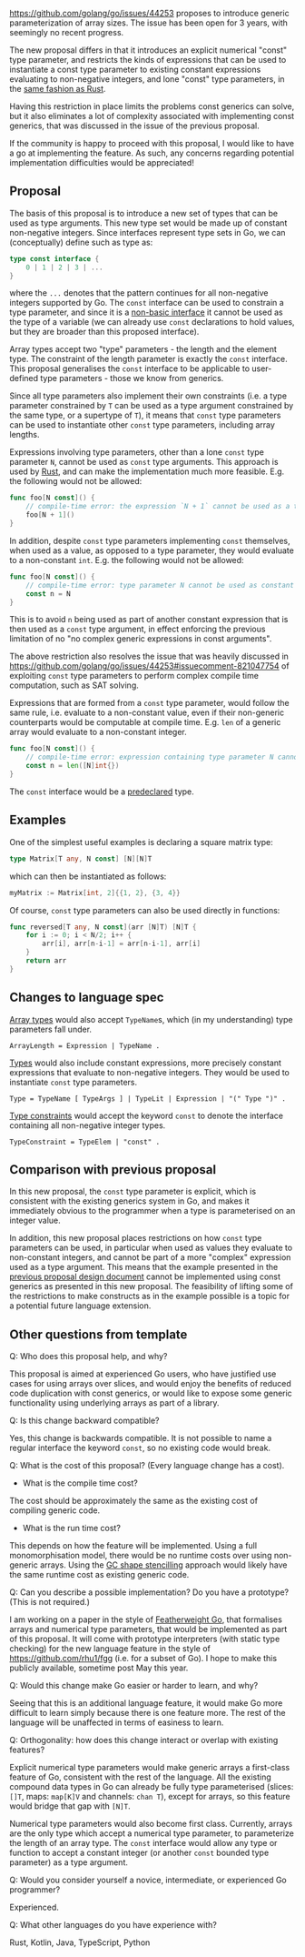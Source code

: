https://github.com/golang/go/issues/44253 proposes to introduce generic
parameterization of array sizes. The issue has been open for 3 years, with
seemingly no recent progress.

The new proposal differs in that it introduces an explicit numerical "const"
type parameter, and restricts the kinds of expressions that can be used to
instantiate a const type parameter to existing constant expressions evaluating
to non-negative integers, and lone "const" type parameters, in the [same fashion
as
Rust](https://blog.rust-lang.org/2021/02/26/const-generics-mvp-beta.html#no-complex-generic-expressions-in-const-arguments).

Having this restriction in place limits the problems const generics can solve,
but it also eliminates a lot of complexity associated with implementing const
generics, that was discussed in the issue of the previous proposal.

If the community is happy to proceed with this proposal, I would like to have a
go at implementing the feature. As such, any concerns regarding potential
implementation difficulties would be appreciated!

## Proposal

The basis of this proposal is to introduce a new set of types that can be used
as type arguments. This new type set would be made up of constant non-negative
integers. Since interfaces represent type sets in Go, we can (conceptually)
define such as type as:

```go
type const interface {
    0 | 1 | 2 | 3 | ...
}
```

where the `...` denotes that the pattern continues for all non-negative integers
supported by Go. The `const` interface can be used to constrain a type
parameter, and since it is a [non-basic
interface](https://go.dev/ref/spec#Interface_types) it cannot be used as the
type of a variable (we can already use `const` declarations to hold values, but
they are broader than this proposed interface).

Array types accept two "type" parameters - the length and the element type. The
constraint of the length parameter is exactly the `const` interface. This
proposal generalises the `const` interface to be applicable to user-defined type
parameters - those we know from generics.

Since all type parameters also implement their own constraints (i.e. a type
parameter constrained by `T` can be used as a type argument constrained by the
same type, or a supertype of `T`), it means that `const` type parameters can be
used to instantiate other `const` type parameters, including array lengths.

Expressions involving type parameters, other than a lone `const` type parameter
`N`, cannot be used as `const` type arguments. This approach is used by
[Rust](https://blog.rust-lang.org/2021/02/26/const-generics-mvp-beta.html), and
can make the implementation much more feasible. E.g. the following would not be
allowed:

```go
func foo[N const]() {
    // compile-time error: the expression `N + 1` cannot be used as a type argument
    foo[N + 1]()
}
```

In addition, despite `const` type parameters implementing `const` themselves,
when used as a value, as opposed to a type parameter, they would evaluate to a
non-constant `int`. E.g. the following would not be allowed:

```go
func foo[N const]() {
    // compile-time error: type parameter N cannot be used as constant value
    const n = N
}
```

This is to avoid `n` being used as part of another constant expression that is
then used as a `const` type argument, in effect enforcing the previous
limitation of no "no complex generic expressions in const arguments".

The above restriction also resolves the issue that was heavily discussed in
https://github.com/golang/go/issues/44253#issuecomment-821047754 of exploiting
`const` type parameters to perform complex compile time computation, such as SAT
solving.

Expressions that are formed from a `const` type parameter, would follow the same
rule, i.e. evaluate to a non-constant value, even if their non-generic
counterparts would be computable at compile time. E.g. `len` of a generic array
would evaluate to a non-constant integer.

```go
func foo[N const]() {
    // compile-time error: expression containing type parameter N cannot be used as constant value
    const n = len([N]int{})
}
```

The `const` interface would be a
[predeclared](https://go.dev/ref/spec#Predeclared_identifiers) type.

## Examples

One of the simplest useful examples is declaring a square matrix type:

```go
type Matrix[T any, N const] [N][N]T
```

which can then be instantiated as follows:

```go
myMatrix := Matrix[int, 2]{{1, 2}, {3, 4}}
```

Of course, `const` type parameters can also be used directly in functions:

```go
func reversed[T any, N const](arr [N]T) [N]T {
    for i := 0; i < N/2; i++ {
        arr[i], arr[n-i-1] = arr[n-i-1], arr[i]
    }
    return arr
}
```

## Changes to language spec

[Array types](https://go.dev/ref/spec#Array_types) would also accept
`TypeName`s, which (in my understanding) type parameters fall under.

```
ArrayLength = Expression | TypeName .
```

[Types](https://go.dev/ref/spec#Types) would also include constant expressions,
more precisely constant expressions that evaluate to non-negative integers. They
would be used to instantiate `const` type parameters.

```
Type = TypeName [ TypeArgs ] | TypeLit | Expression | "(" Type ")" .
```

[Type constraints](https://go.dev/ref/spec#TypeConstraint) would accept the
keyword `const` to denote the interface containing all non-negative integer
types.

```
TypeConstraint = TypeElem | "const" .
```

## Comparison with previous proposal

In this new proposal, the `const` type parameter is explicit, which is
consistent with the existing generics system in Go, and makes it immediately
obvious to the programmer when a type is parameterised on an integer value.

In addition, this new proposal places restrictions on how `const` type
parameters can be used, in particular when used as values they evaluate to
non-constant integers, and cannot be part of a more "complex" expression used as
a type argument. This means that the example presented in the [previous proposal
design
document](https://github.com/golang/proposal/blob/master/design/44253-generic-array-sizes.md)
cannot be implemented using const generics as presented in this new proposal.
The feasibility of lifting some of the restrictions to make constructs as in the
example possible is a topic for a potential future language extension.

## Other questions from template

Q: Who does this proposal help, and why?

This proposal is aimed at experienced Go users, who have justified use cases for
using arrays over slices, and would enjoy the benefits of reduced code
duplication with const generics, or would like to expose some generic
functionality using underlying arrays as part of a library.

Q: Is this change backward compatible?

Yes, this change is backwards compatible. It is not possible to name a regular
interface the keyword `const`, so no existing code would break.

Q: What is the cost of this proposal? (Every language change has a cost).

- What is the compile time cost?

The cost should be approximately the same as the existing cost of compiling
generic code.

- What is the run time cost?

This depends on how the feature will be implemented. Using a full
monomorphisation model, there would be no runtime costs over using non-generic
arrays. Using the [GC shape
stencilling](https://github.com/golang/proposal/blob/master/design/generics-implementation-dictionaries-go1.18.md)
approach would likely have the same runtime cost as existing generic code.

Q: Can you describe a possible implementation? Do you have a prototype? (This is
not required.)

I am working on a paper in the style of [Featherweight
Go](https://dl.acm.org/doi/10.1145/3428217), that formalises arrays and
numerical type parameters, that would be implemented as part of this proposal.
It will come with prototype interpreters (with static type checking) for the new
language feature in the style of https://github.com/rhu1/fgg (i.e. for a subset
of Go). I hope to make this publicly available, sometime post May this year.

Q: Would this change make Go easier or harder to learn, and why?

Seeing that this is an additional language feature, it would make Go more
difficult to learn simply because there is one feature more. The rest of the
language will be unaffected in terms of easiness to learn.

Q: Orthogonality: how does this change interact or overlap with existing
features?

Explicit numerical type parameters would make generic arrays a first-class
feature of Go, consistent with the rest of the language. All the existing
compound data types in Go can already be fully type parameterised (slices:
`[]T`, maps: `map[K]V` and channels: `chan T`), except for arrays, so this
feature would bridge that gap with `[N]T`.

Numerical type parameters would also become first class. Currently, arrays are
the only type which accept a numerical type parameter, to parameterize the
length of an array type. The `const` interface would allow any type or function
to accept a constant integer (or another `const` bounded type parameter) as a
type argument.

Q: Would you consider yourself a novice, intermediate, or experienced Go
programmer?

Experienced.

Q: What other languages do you have experience with?

Rust, Kotlin, Java, TypeScript, Python
